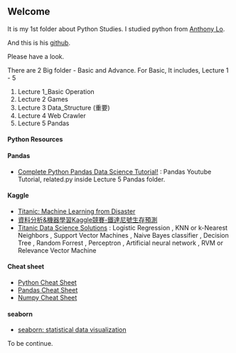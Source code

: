 ## Welcome

It is my 1st folder about Python Studies.
I studied python from [Anthony Lo](https://www.linkedin.com/in/anthony-lo-ab2b9253).

And this is his [github](https://github.com/team-ant/data_science_course).

Please have a look.

There are 2 Big folder - Basic and Advance.
For Basic,
It includes,
Lecture 1 - 5
1. Lecture 1_Basic Operation
2. Lecture 2 Games
3. Lecture 3 Data_Structure (重要)
4. Lecture 4 Web Crawler
5. Lecture 5 Pandas

#### Python Resources

#### Pandas
- [Complete Python Pandas Data Science Tutorial!](https://www.youtube.com/watch?v=vmEHCJofslg) : Pandas Youtube Tutorial, related.py inside Lecture 5 Pandas folder.

#### Kaggle
- [Titanic: Machine Learning from Disaster](https://www.kaggle.com/c/titanic)
- [資料分析&機器學習Kaggle競賽-鐵達尼號生存預測](https://medium.com/jameslearningnote/資料分析-機器學習-第4-1講-kaggle競賽-鐵達尼號生存預測-前16-排名-a8842fea7077)
- [Titanic Data Science Solutions](https://www.kaggle.com/startupsci/titanic-data-science-solutions) : 
Logistic Regression
, KNN or k-Nearest Neighbors
, Support Vector Machines
, Naive Bayes classifier
, Decision Tree
, Random Forrest
, Perceptron
, Artificial neural network
, RVM or Relevance Vector Machine

#### Cheat sheet
- [Python Cheat Sheet](https://perso.limsi.fr/pointal/_media/python:cours:mementopython3-english.pdf)
- [Pandas Cheat Sheet](https://pandas.pydata.org/Pandas_Cheat_Sheet.pdf)
- [Numpy Cheat Sheet](https://s3.amazonaws.com/assets.datacamp.com/blog_assets/Numpy_Python_Cheat_Sheet.pdf)

#### seaborn
- [seaborn: statistical data visualization](https://seaborn.pydata.org/)

To be continue.

